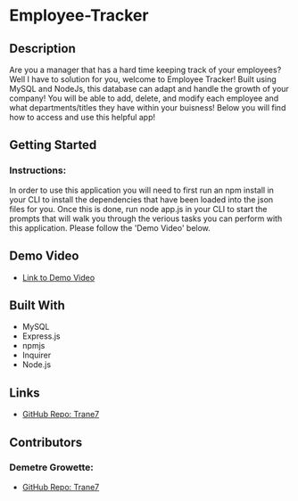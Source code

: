 # Employee-Tracker

## Description

Are you a manager that has a hard time keeping track of your employees? Well I have to solution for you, welcome to Employee Tracker! Built using MySQL and NodeJs, this database can adapt and handle the growth of your company! You will be able to add, delete, and modify each employee and what departments/titles they have within your buisness! Below you will find how to access and use this helpful app!


## Getting Started

### Instructions:
In order to use this application you will need to first run an npm install in your CLI to install the dependencies that have been loaded into the json files for you. Once this is done, run node app.js in your CLI to start the prompts that will walk you through the verious tasks you can perform with this application. Please follow the 'Demo Video' below.

## Demo Video 

- [Link to Demo Video](https://drive.google.com/file/d/1oqExUJdpGqbk9N1WY6fwyBWjE7sJIOpn/view) 

## Built With

- MySQL
- Express.js
- npmjs
- Inquirer
- Node.js

## Links
- [GitHub Repo: Trane7](https://trane7.github.io/employee-tracker)


## Contributors

### Demetre Growette:
- [GitHub Repo: Trane7](https://github.com/Trane7)


